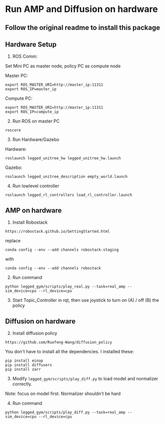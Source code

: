 # Run AMP and Diffusion on hardware #

## Follow the original readme to install this package

## Hardware Setup
1. ROS Comm: 

Set Mini PC as master node, policy PC as compute node

Master PC: 
```
export ROS_MASTER_URI=http://master_ip:11311
export ROS_IP=master_ip
```

Compute PC: 
```
export ROS_MASTER_URI=http://master_ip:11311
export ROS_IP=compute_ip
```

2. Run ROS on master PC
```
roscore
```

3. Run Hardware/Gazebo

Hardware: 
```
roslaunch legged_unitree_hw legged_unitree_hw.launch
```

Gazebo: 
```
roslaunch legged_unitree_description empty_world.launch
```

4. Run lowlevel controller

```
roslaunch legged_rl_controllers load_rl_controller.launch
```

## AMP on hardware
1. Install Robostack

```https://robostack.github.io/GettingStarted.html```

replace 
```
conda config --env --add channels robostack-staging
```

with 
```
conda config --env --add channels robostack
```

2. Run command

```
python legged_gym/scripts/play_real.py --task=real_amp --sim_device=cpu --rl_device=cpu
```

3. Start Topic_Controller in rqt, then use joystick to turn on (A) / off (B) the policy

## Diffusion on hardware


2. Install diffusion policy

```https://github.com/Ruofeng-Wang/diffusion_policy```

You don't have to install all the dependencies. I installed these: 
```
pip install einop
pip install diffusers
pip install zarr
```

3. Modify ```legged_gym/scripts/play_diff.py``` to load model and normalizer correctly. 

Note: focus on model first. Normalizer shouldn't be hard


4. Run command
```
python legged_gym/scripts/play_diff.py --task=real_amp --sim_device=cpu --rl_device=cpu
```

